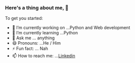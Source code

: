 ### Here's a thing about me, 👋

To get you started:

- 🔭 I’m currently working on ...Python and Web development
- 🌱 I’m currently learning ...Python
- 💬 Ask me ... anything
- 😄 Pronouns: ...He / Him
- ⚡ Fun fact: ... Nah
-  📫 How to reach me: ...[Linkedin](www.linkedin.com/in/murxli)
